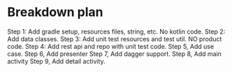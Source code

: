 # Breakdown plan
Step 1: Add gradle setup, resources files, string, etc. No kotlin code.
Step 2: Add data classes.
Step 3: Add unit test resources and test util. NO product code.
Step 4: Add rest api and repo with unit test code.
Step 5, Add use case.
Step 6, Add presenter
Step 7, Add dagger support.
Step 8, Add main activity
Step 9, Add detail activity.